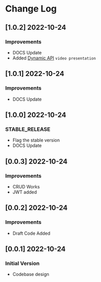 # Change Log

## [1.0.2] 2022-10-24
### Improvements

- DOCS Update
- Added [Dynamic API](https://www.youtube.com/watch?v=nPQMUafTrNY) `video presentation`

## [1.0.1] 2022-10-24
### Improvements

- DOCS Update

## [1.0.0] 2022-10-24
### STABLE_RELEASE

- Flag the stable version
- DOCS Update

## [0.0.3] 2022-10-24
### Improvements

- CRUD Works
- JWT added

## [0.0.2] 2022-10-24
### Improvements

- Draft Code Added

## [0.0.1] 2022-10-24
### Initial Version

- Codebase design
